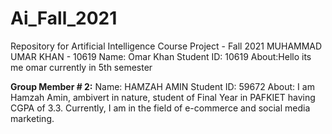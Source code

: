 # Ai_Fall_2021
Repository for Artificial Intelligence Course Project - Fall 2021
MUHAMMAD UMAR KHAN - 10619
Name: Omar Khan
Student ID: 10619
About:Hello its me omar currently in 5th semester

**Group Member # 2:**
Name: HAMZAH AMIN
Student ID: 59672
About: I am Hamzah Amin, ambivert in nature, student of Final Year in PAFKIET having CGPA of 3.3. Currently, I am in the field of e-commerce and social media marketing.  
